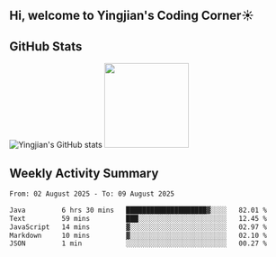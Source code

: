 ## Hi, welcome to Yingjian's Coding Corner☀️

## GitHub Stats
![Yingjian's GitHub stats](https://github-readme-stats.vercel.app/api?username=BigBigBai&show_icons=true&hide=stars,issues&hide_border=true&theme=merko&bg_color=00000000)
<img height="150em" src="https://github-readme-stats.vercel.app/api/top-langs/?username=BigBigBai&layout=compact&hide_border=true&theme=merko&bg_color=00000000"/>

## Weekly Activity Summary

<!--START_SECTION:waka-->

```txt
From: 02 August 2025 - To: 09 August 2025

Java         6 hrs 30 mins   ████████████████████▓░░░░   82.01 %
Text         59 mins         ███░░░░░░░░░░░░░░░░░░░░░░   12.45 %
JavaScript   14 mins         ▓░░░░░░░░░░░░░░░░░░░░░░░░   02.97 %
Markdown     10 mins         ▓░░░░░░░░░░░░░░░░░░░░░░░░   02.10 %
JSON         1 min           ░░░░░░░░░░░░░░░░░░░░░░░░░   00.27 %
```

<!--END_SECTION:waka-->


